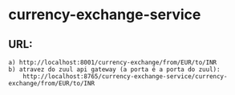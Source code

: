 # currency-exchange-service

## URL:

	a) http://localhost:8001/currency-exchange/from/EUR/to/INR
	b) atravez do zuul api gateway (a porta é a porta do zuul):
		http://localhost:8765/currency-exchange-service/currency-exchange/from/EUR/to/INR
